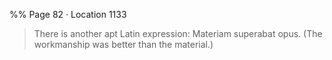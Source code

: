 %% Page 82 · Location 1133 
> There is another apt Latin expression: Materiam superabat opus. (The workmanship was better than the material.) 